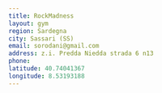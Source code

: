 ```yaml
---
title: RockMadness
layout: gym
region: Sardegna
city: Sassari (SS)
email: sorodani@gmail.com
address: z.i. Predda Niedda strada 6 n13
phone: 
latitude: 40.74041367
longitude: 8.53193188
---
```


